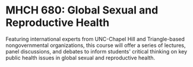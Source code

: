 # MHCH 680: Global Sexual and Reproductive Health

Featuring international experts from UNC-Chapel Hill and Triangle-based nongovernmental organizations, this course will offer a series of lectures, panel discussions, and debates to inform students' critical thinking on key public health issues in global sexual and reproductive health.